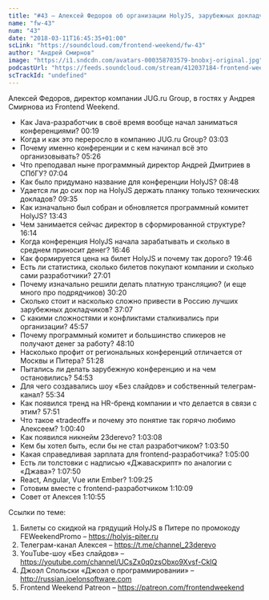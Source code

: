 ```yaml
---
title: "#43 – Алексей Федоров об организации HolyJS, зарубежных докладчиках и конференционном бизнесе"
name: "fw-43"
num: "43"
date: "2018-03-11T16:45:35+01:00"
scLink: "https://soundcloud.com/frontend-weekend/fw-43"
author: "Андрей Смирнов"
image: "https://i1.sndcdn.com/avatars-000358703579-bnobxj-original.jpg"
podcastUrl: "https://feeds.soundcloud.com/stream/412037184-frontend-weekend-fw-43.m4a"
scTrackId: "undefined"
---
```

Алексей Федоров, директор компании JUG.ru Group, в гостях у Андрея Смирнова из Frontend Weekend.  

- Как Java-разработчик в своё время вообще начал заниматься конференциями? <timecode sec="19">00:19</timecode>
- Когда и как это переросло в компанию JUG.ru Group? <timecode sec="183">03:03</timecode>
- Почему именно конференции и с кем начинал всё это организовывать? <timecode sec="326">05:26</timecode>
- Что преподавал ныне программный директор Андрей Дмитриев в СПбГУ? <timecode sec="424">07:04</timecode>
- Как было придумано название для конференции HolyJS? <timecode sec="528">08:48</timecode>
- Удается ли до сих пор на HolyJS держать планку только технических докладов? <timecode sec="575">09:35</timecode>
- Как изначально был собран и обновляется программный комитет HolyJS? <timecode sec="823">13:43</timecode>
- Чем занимается сейчас директор в сформированной структуре? <timecode sec="974">16:14</timecode>
- Когда конференция HolyJS начала зарабатывать и сколько в среднем приносит денег? <timecode sec="1006">16:46</timecode>
- Как формируется цена на билет HolyJS и почему так дорого? <timecode sec="1186">19:46</timecode>
- Есть ли статистика, сколько билетов покупают компании и сколько сами разработчики? <timecode sec="1621">27:01</timecode>
- Почему изначально решили делать платную трансляцию? (и еще много про подрядчиков) <timecode sec="1820">30:20</timecode>
- Сколько стоит и насколько сложно привести в Россию лучших зарубежных докладчиков? <timecode sec="2227">37:07</timecode>
- С какими сложностями и конфликтами сталкивались при организации? <timecode sec="2757">45:57</timecode> 
- Почему программный комитет и большинство спикеров не получают денег за работу? <timecode sec="2890">48:10</timecode>
- Насколько профит от региональных конференций отличается от Москвы и Питера? <timecode sec="3088">51:28</timecode>
- Пытались ли делать зарубежную конференцию и на чем остановились? <timecode sec="3293">54:53</timecode>
- Для чего создавались шоу «Без слайдов» и собственный телеграм-канал? <timecode sec="3334">55:34</timecode>
- Как появился тренд на HR-бренд компании и что делается в связи с этим? <timecode sec="3471">57:51</timecode>
- Что такое «tradeoff» и почему это понятие так горячо любимо Алексеем? <timecode sec="3640">1:00:40</timecode>
- Как появился никнейм 23derevo? <timecode sec="3788">1:03:08</timecode>
- Кем бы хотел быть, если бы не стал разработчиком? <timecode sec="3830">1:03:50</timecode>
- Какая справедливая зарплата для frontend-разработчика? <timecode sec="3900">1:05:00</timecode>
- Есть ли толстовки с надписью «Джаваскрипт» по аналогии с «Джава»? <timecode sec="4070">1:07:50</timecode>
- React, Angular, Vue или Ember? <timecode sec="4165">1:09:25</timecode>
- Готовим вместе с frontend-разработчиком <timecode sec="4209">1:10:09</timecode>
- Совет от Алексея <timecode sec="4255">1:10:55</timecode>

Ссылки по теме:
1) Билеты со скидкой на грядущий HolyJS в Питере по промокоду FEWeekendPromo – https://holyjs-piter.ru
2) Телеграм-канал Алексея – https://t.me/channel_23derevo
3) YouTube-шоу «Без слайдов» – https://youtube.com/channel/UCsZx0q0zsObxo9Xvsf-CklQ
4) Джоэл Спольски «Джоэл о программировании» – http://russian.joelonsoftware.com
5) Frontend Weekend Patreon – https://patreon.com/frontendweekend